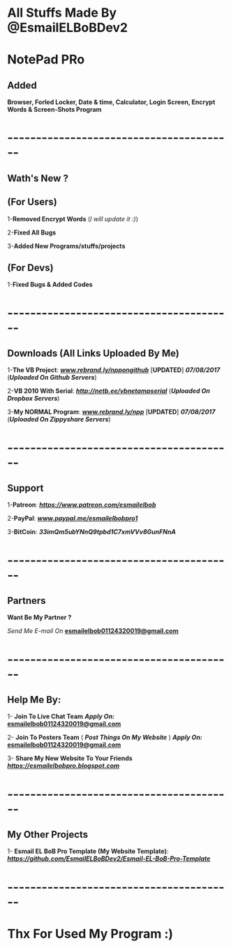 # All Stuffs Made By @EsmailELBoBDev2
# NotePad PRo

## Added 

**Browser, Forled Locker, Date & time, Calculator, Login Screen, Encrypt Words & Screen-Shots Program**
# ----------------------------------------
## Wath's New ?

## (For Users)

1-**Removed Encrypt Words** (*I will update it :)*)

2-**Fixed All Bugs**

3-**Added New Programs/stuffs/projects**

## (For Devs)

1-**Fixed Bugs & Added Codes**
# ----------------------------------------
## Downloads (All Links Uploaded By Me)

1-**The VB Project**: ***www.rebrand.ly/nppongithub*** [**UPDATED**] ***07/08/2017*** (***Uploaded On Github Servers***)

2-**VB 2010 With Serial**:  ***http://netb.ee/vbnetampserial*** (***Uploaded On Dropbox Servers***)

3-**My NORMAL Program**:  ***www.rebrand.ly/npp*** [**UPDATED**] ***07/08/2017*** (***Uploaded On Zippyshare Servers***)
# ----------------------------------------
## Support

1-**Patreon**: ***https://www.patreon.com/esmailelbob***

2-**PayPal**: ***www.paypal.me/esmailelbobpro1***

3-**BitCoin**: ***33imQm5ubYNnQ9tpbd1C7xmVVv8GunFNnA***
# ----------------------------------------
## Partners

**Want Be My Partner ?**

*Send Me E-mail On*  **esmailelbob01124320019@gmail.com**
# ----------------------------------------
## Help Me By:

1- **Join To Live Chat Team** ***Apply On:*** **esmailelbob01124320019@gmail.com**

2- **Join To Posters Team**  ( ***Post Things On My Website*** ) ***Apply On:*** **esmailelbob01124320019@gmail.com**

3- **Share My New Website To Your Friends** ***https://esmailelbobpro.blogspot.com***
# ----------------------------------------
## My Other Projects

1- **Esmail EL BoB Pro Template (My Website Template)**: ***https://github.com/EsmailELBoBDev2/Esmail-EL-BoB-Pro-Template***
# ----------------------------------------

# Thx For Used My Program :)
